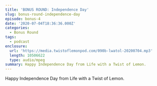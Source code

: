 ```yaml
---
title: 'BONUS ROUND: Independence Day'
slug: bonus-round-independence-day
episode: bonus-4
date: '2020-07-04T18:36:36.000Z'
categories:
  - Bonus Round
tags:
  - podcast
enclosure:
  url: 'https://media.twistoflemonpod.com/090b-lwatol-20200704.mp3'
  length: 10506622
  type: audio/mpeg
summary: Happy Independence Day from Life with a Twist of Lemon.
---
```


Happy Independence Day from Life with a Twist of Lemon.
